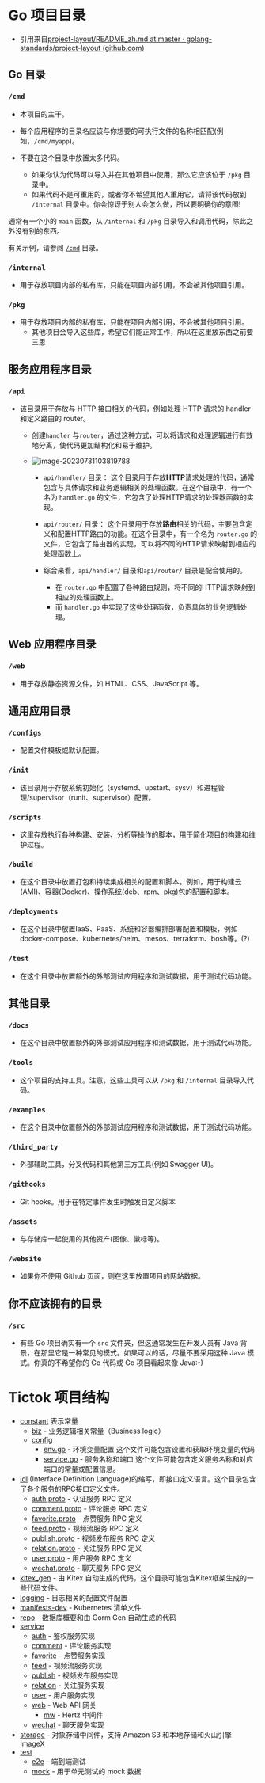 # Go 项目目录

* 引用来自[project-layout/README_zh.md at master · golang-standards/project-layout (github.com)](https://github.com/golang-standards/project-layout/blob/master/README_zh.md)

## Go 目录

### `/cmd`

* 本项目的主干。

* 每个应用程序的目录名应该与你想要的可执行文件的名称相匹配(例如，`/cmd/myapp`)。

* 不要在这个目录中放置太多代码。
  * 如果你认为代码可以导入并在其他项目中使用，那么它应该位于 `/pkg` 目录中。
  * 如果代码不是可重用的，或者你不希望其他人重用它，请将该代码放到 `/internal` 目录中。你会惊讶于别人会怎么做，所以要明确你的意图!

通常有一个小的 `main` 函数，从 `/internal` 和 `/pkg` 目录导入和调用代码，除此之外没有别的东西。

有关示例，请参阅 [`/cmd`](https://github.com/golang-standards/project-layout/blob/master/cmd/README.md) 目录。

### `/internal`

* 用于存放项目内部的私有库，只能在项目内部引用，不会被其他项目引用。

### `/pkg`

* 用于存放项目内部的私有库，只能在项目内部引用，不会被其他项目引用。
  * 其他项目会导入这些库，希望它们能正常工作，所以在这里放东西之前要三思

## 服务应用程序目录

### `/api`

* 该目录用于存放与 HTTP 接口相关的代码，例如处理 HTTP 请求的 handler 和定义路由的 router。

  * 创建`handler` 与`router`，通过这种方式，可以将请求和处理逻辑进行有效地分离，使代码更加结构化和易于维护。

  * ![image-20230731103819788](C:\Users\hello\AppData\Roaming\Typora\typora-user-images\image-20230731103819788.png)

    * `api/handler/` 目录： 这个目录用于存放**HTTP**请求处理的代码，通常包含与具体请求和业务逻辑相关的处理函数。在这个目录中，有一个名为 `handler.go` 的文件，它包含了处理HTTP请求的处理器函数的实现。
    * `api/router/` 目录： 这个目录用于存放**路由**相关的代码，主要包含定义和配置HTTP路由的功能。在这个目录中，有一个名为 `router.go` 的文件，它包含了路由器的实现，可以将不同的HTTP请求映射到相应的处理函数上。

    * 综合来看，`api/handler/` 目录和`api/router/` 目录是配合使用的。
      * 在 `router.go` 中配置了各种路由规则，将不同的HTTP请求映射到相应的处理函数上。
      * 而 `handler.go` 中实现了这些处理函数，负责具体的业务逻辑处理。

    


## Web 应用程序目录

### `/web`

* 用于存放静态资源文件，如 HTML、CSS、JavaScript 等。

## 通用应用目录

### `/configs`

* 配置文件模板或默认配置。

### `/init`

* 该目录用于存放系统初始化（systemd、upstart、sysv）和进程管理/supervisor（runit、supervisor）配置。

### `/scripts`

* 这里存放执行各种构建、安装、分析等操作的脚本，用于简化项目的构建和维护过程。

### `/build`

* 在这个目录中放置打包和持续集成相关的配置和脚本。例如，用于构建云(AMI)、容器(Docker)、操作系统(deb、rpm、pkg)包的配置和脚本。

### `/deployments`

* 在这个目录中放置IaaS、PaaS、系统和容器编排部署配置和模板，例如docker-compose、kubernetes/helm、mesos、terraform、bosh等。(?)

### `/test`

* 在这个目录中放置额外的外部测试应用程序和测试数据，用于测试代码功能。

## 其他目录

### `/docs`

* 在这个目录中放置额外的外部测试应用程序和测试数据，用于测试代码功能。

### `/tools`

* 这个项目的支持工具。注意，这些工具可以从 `/pkg` 和 `/internal` 目录导入代码。

### `/examples`

* 在这个目录中放置额外的外部测试应用程序和测试数据，用于测试代码功能。

### `/third_party`

* 外部辅助工具，分叉代码和其他第三方工具(例如 Swagger UI)。

### `/githooks`

* Git hooks。用于在特定事件发生时触发自定义脚本

### `/assets`

* 与存储库一起使用的其他资产(图像、徽标等)。

### `/website`

* 如果你不使用 Github 页面，则在这里放置项目的网站数据。

## 你不应该拥有的目录

### `/src`

* 有些 Go 项目确实有一个 `src` 文件夹，但这通常发生在开发人员有 Java 背景，在那里它是一种常见的模式。如果可以的话，尽量不要采用这种 Java 模式。你真的不希望你的 Go 代码或 Go 项目看起来像 Java:-)

# Tictok 项目结构

- [constant](constant) 表示常量
  - [biz](constant/biz) - 业务逻辑相关常量（Business logic）
  - [config](constant/config)
    - [env.go](constant/config/env.go) - 环境变量配置  这个文件可能包含设置和获取环境变量的代码
    - [service.go](constant/config/service.go) - 服务名称和端口  这个文件可能包含定义服务名称和对应端口的常量或配置信息。
- [idl](idl)  (Interface Definition Language)的缩写，即接口定义语言。这个目录包含了各个服务的RPC接口定义文件。
  - [auth.proto](idl/auth.proto) - 认证服务 RPC 定义
  - [comment.proto](idl/comment.proto) - 评论服务 RPC 定义
  - [favorite.proto](idl/favorite.proto) - 点赞服务 RPC 定义
  - [feed.proto](idl/feed.proto) - 视频流服务 RPC 定义
  - [publish.proto](idl/publish.proto) - 视频发布服务 RPC 定义
  - [relation.proto](idl/relation.proto) - 关注服务 RPC 定义
  - [user.proto](idl/user.proto) - 用户服务 RPC 定义
  - [wechat.proto](idl/wechat.proto) - 聊天服务 RPC 定义
- [kitex_gen](kitex_gen) - 由 Kitex 自动生成的代码，这个目录可能包含Kitex框架生成的一些代码文件。
- [logging](logging) - 日志相关的配置文件配置
- [manifests-dev](manifests-dev) - Kubernetes 清单文件
- [repo](repo) - 数据库概要和由 Gorm Gen 自动生成的代码
- [service](service)
  - [auth](service/auth) - 鉴权服务实现
  - [comment](service/comment) - 评论服务实现
  - [favorite](service/favorite) - 点赞服务实现
  - [feed](service/feed) - 视频流服务实现
  - [publish](service/publish) - 视频发布服务实现
  - [relation](service/relation) - 关注服务实现
  - [user](service/user) - 用户服务实现
  - [web](service/web) - Web API 网关
    - [mw](service/web/mw) - Hertz 中间件
  - [wechat](service/wechat) - 聊天服务实现
- [storage](storage) - 对象存储中间件，支持 Amazon S3 和本地存储和火山引擎 [ImageX](https://www.volcengine.com/products/imagex)
- [test](test)
  - [e2e](test/e2e) - 端到端测试
  - [mock](test/mock) - 用于单元测试的 mock 数据

